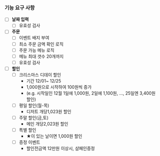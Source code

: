 ### 기능 요구 사항 ###

- [ ] **날짜 입력**
  - [ ] 유효성 검사

- [ ] **주문**
  - [ ] 이벤트 배지 부여
  - [ ] 최소 주문 금액 확인 로직
  - [ ] 주문 가능 메뉴 로직
  - [ ] 메뉴 최대 갯수 20개까지
  - [ ] 유효성 검사

- [ ] **할인**
    - [ ] 크리스마스 디데이 할인
        - 기간 12/01~ 12/25
        - 1,000원으로 시작하여 100원씩 증가
        - (e.g. 시작일인 12월 1일에 1,000원, 2일에 1,100원, ..., 25일엔 3,400원 할인)
    - [ ] 평일 할인(월-목)
      - 디저트 개당1,023원 할인
    - [ ] 주말 할인(금,토)
      - 메인 개당2,023원 할인
    - [ ] 특별 할인
      - ★이 있는 날이면 1,000원 할인
    - [ ] 증정 이벤트
      - 할인전금액 12만원 이상시, 샴페인증정

  